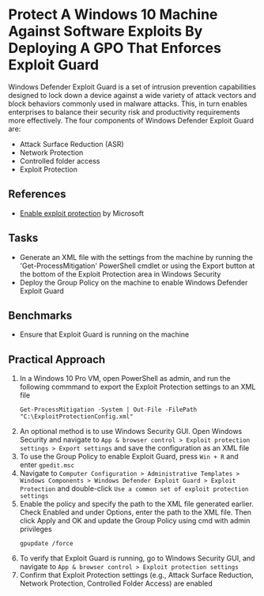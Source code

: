 # Protect A Windows 10 Machine Against Software Exploits By Deploying A GPO That Enforces Exploit Guard
Windows Defender Exploit Guard is a set of intrusion prevention capabilities designed to lock down a device against a wide variety of attack vectors and block behaviors commonly used in malware attacks. This, in turn enables enterprises to balance their security risk and productivity requirements more effectively.
The four components of Windows Defender Exploit Guard are:
- Attack Surface Reduction (ASR)
- Network Protection
- Controlled folder access
- Exploit Protection



## References
- [Enable exploit protection](https://learn.microsoft.com/en-us/defender-endpoint/enable-exploit-protection) by Microsoft


## Tasks
- Generate an XML file with the settings from the machine by running the 'Get-ProcessMitigation' PowerShell cmdlet or using the Export button at the bottom of the Exploit Protection area in Windows Security
- Deploy the Group Policy on the machine to enable Windows Defender Exploit Guard


## Benchmarks
- Ensure that Exploit Guard is running on the machine



## Practical Approach
1. In a Windows 10 Pro VM, open PowerShell as admin, and run the following commmand to export the Exploit Protection settings to an XML file
   ```
   Get-ProcessMitigation -System | Out-File -FilePath "C:\ExploitProtectionConfig.xml"
   ```
2. An optional method is to use Windows Security GUI. Open Windows Security and navigate to `App & browser control > Exploit protection settings > Export settings` and save the configuration as an XML file
3. To use the Group Policy to enable Exploit Guard, press `Win + R` and enter `gpedit.msc`
4. Navigate to `Computer Configuration > Administrative Templates > Windows Components > Windows Defender Exploit Guard > Exploit Protection` and double-click `Use a common set of exploit protection settings`
5. Enable the policy and specify the path to the XML file generated earlier. Check Enabled and under Options, enter the path to the XML file. Then click Apply and OK and update the Group Policy using cmd with admin privileges
   ```
   gpupdate /force
   ```
6. To verify that Exploit Guard is running, go to Windows Security GUI, and navigate to `App & browser control > Exploit protection settings`
7. Confirm that Exploit Protection settings (e.g., Attack Surface Reduction, Network Protection, Controlled Folder Access) are enabled





















